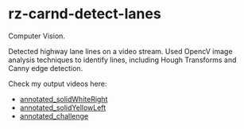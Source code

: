 # rz-carnd-detect-lanes

Computer Vision.

Detected highway lane lines on a video stream. Used OpencV image analysis techniques to identify lines, including Hough Transforms and Canny edge detection.

Check my output videos here:
* [annotated_solidWhiteRight](https://vimeo.com/206185486)
* [annotated_solidYellowLeft](https://vimeo.com/206185768)
* [annotated_challenge](https://vimeo.com/206185861)
